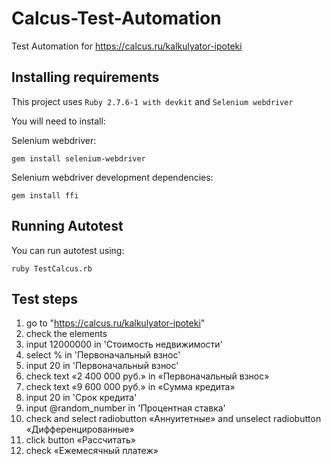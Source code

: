 # Calcus-Test-Automation
Test Automation for https://calcus.ru/kalkulyator-ipoteki

## Installing requirements
This project uses ```Ruby 2.7.6-1 with devkit``` and ```Selenium webdriver```

You will need to install:

Selenium webdriver: 
```
gem install selenium-webdriver
```

Selenium webdriver development dependencies: 
```
gem install ffi
```

## Running Autotest
You can run autotest using:
```
ruby TestCalcus.rb
```

## Test steps

1. go to "https://calcus.ru/kalkulyator-ipoteki"
2. check the elements
3. input 12000000 in 'Стоимость недвижимости'
4. select % in 'Первоначальный взнос'
5. input 20 in 'Первоначальный взнос'
6. check text «2 400 000 руб.» in «Первоначальный взнос»
7. check text «9 600 000 руб.» in «Сумма кредита»
8. input 20 in 'Срок кредита'
9. input @random_number in 'Процентная ставка'
10. check and select radiobutton «Аннуитетные» and unselect radiobutton «Дифференцированные»
11. click button «Рассчитать»
12. check «Ежемесячный платеж»
